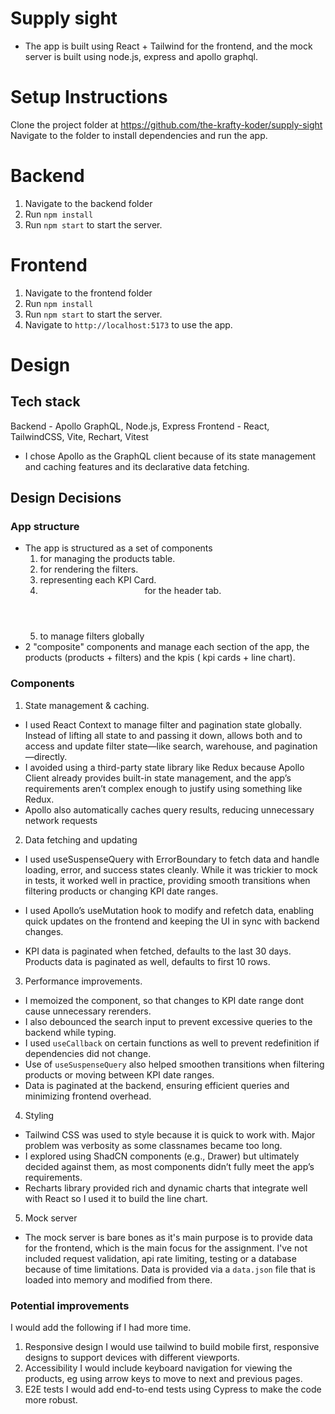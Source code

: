 # Supply sight

- The app is built using React + Tailwind for the frontend, and the mock server is built using node.js, express and apollo graphql.

# Setup Instructions

Clone the project folder at https://github.com/the-krafty-koder/supply-sight
Navigate to the folder to install dependencies and run the app.

# Backend

1. Navigate to the backend folder
2. Run `npm install`
3. Run `npm start` to start the server.

# Frontend

1. Navigate to the frontend folder
2. Run `npm install`
3. Run `npm start` to start the server.
4. Navigate to `http://localhost:5173` to use the app.

# Design

## Tech stack

Backend - Apollo GraphQL, Node.js, Express
Frontend - React, TailwindCSS, Vite, Rechart, Vitest

- I chose Apollo as the GraphQL client because of its state management and caching features and its declarative data fetching.

## Design Decisions

### App structure

- The app is structured as a set of components
  1. <Products /> for managing the products table.
  2. <Filter/> for rendering the filters.
  3. <KPICard /> representing each KPI Card.
  4. <Header> for the header tab.
  5. <FiltersContext> to manage filters globally
- 2 "composite" components <ProductsSegment> and <KPISegment> manage each section of the app, the products (products + filters) and the kpis ( kpi cards + line chart).

### Components

1. State management & caching.

- I used React Context to manage filter and pagination state globally. Instead of lifting all state to <App /> and passing it down, <FiltersContext /> allows both <Products /> and <Filters /> to access and update filter state—like search, warehouse, and pagination—directly.
- I avoided using a third-party state library like Redux because Apollo Client already provides built-in state management, and the app’s requirements aren’t complex enough to justify using something like Redux.
- Apollo also automatically caches query results, reducing unnecessary network requests

2. Data fetching and updating

- I used useSuspenseQuery with ErrorBoundary to fetch data and handle loading, error, and success states cleanly. While it was trickier to mock in tests, it worked well in practice, providing smooth transitions when filtering products or changing KPI date ranges.

- I used Apollo’s useMutation hook to modify and refetch data, enabling quick updates on the frontend and keeping the UI in sync with backend changes.
- KPI data is paginated when fetched, defaults to the last 30 days. Products data is paginated as well, defaults to first 10 rows.

3. Performance improvements.

- I memoized the <ProductsSegment> component, so that changes to KPI date range dont cause unnecessary rerenders.
- I also debounced the search input to prevent excessive queries to the backend while typing.
- I used `useCallback` on certain functions as well to prevent redefinition if dependencies did not change.
- Use of `useSuspenseQuery` also helped smoothen transitions when filtering products or moving between KPI date ranges.
- Data is paginated at the backend, ensuring efficient queries and minimizing frontend overhead.

4. Styling

- Tailwind CSS was used to style because it is quick to work with. Major problem was verbosity as some classnames became too long.
- I explored using ShadCN components (e.g., Drawer) but ultimately decided against them, as most components didn’t fully meet the app’s requirements.
- Recharts library provided rich and dynamic charts that integrate well with React so I used it to build the line chart.

5. Mock server

- The mock server is bare bones as it's main purpose is to provide data for the frontend, which is the main focus for the assignment. I've not included request validation, api rate limiting, testing or a database because of time limitations. Data is provided via a `data.json` file that is loaded into memory and modified from there.

### Potential improvements

I would add the following if I had more time.

1. Responsive design
   I would use tailwind to build mobile first, responsive designs to support devices with different viewports.
2. Accessibility
   I would include keyboard navigation for viewing the products, eg using arrow keys to move to next and previous pages.
3. E2E tests
   I would add end-to-end tests using Cypress to make the code more robust.
